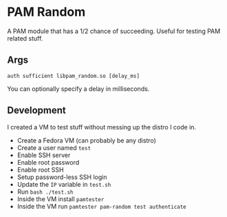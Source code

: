 # PAM Random
A PAM module that has a 1/2 chance of succeeding. Useful for testing PAM related stuff.

## Args
```
auth sufficient libpam_random.so [delay_ms]
```
You can optionally specify a delay in milliseconds.

## Development
I created a VM to test stuff without messing up the distro I code in.
- Create a Fedora VM (can probably be any distro)
- Create a user named `test`
- Enable SSH server
- Enable root password
- Enable root SSH
- Setup password-less SSH login
- Update the `IP` variable in `test.sh`
- Run `bash ./test.sh`
- Inside the VM install `pamtester`
- Inside the VM run `pamtester pam-random test authenticate`
